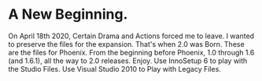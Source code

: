 # A New Beginning.

On April 18th 2020, Certain Drama and Actions forced me to leave. I wanted to preserve the files for the expansion. That's when 2.0 was Born. These are the files for Phoenix. From the beginning before Phoenix, 1.0 through 1.6 (and 1.6.1), all the way to 2.0 releases.
Enjoy.
Use InnoSetup 6 to play with the Studio Files.
Use Visual Studio 2010 to Play with Legacy Files.
